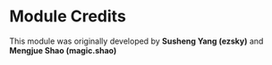 # Module Credits

This module was originally developed by **Susheng Yang \(ezsky\)** and **Mengjue Shao \(magic.shao\)**

